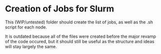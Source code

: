 # Creation of Jobs for Slurm

This (WIP/untested) folder should create the list of jobs, as well as the .sh script for each node.

It is outdated because all of the files were created before the major revamp of the code occured,
but it should still be useful as the structure and ideas will stay largely the same.
